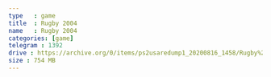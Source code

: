 ```yaml
---
type   : game
title  : Rugby 2004
name   : Rugby 2004
categories: [game]
telegram : 1392
drive : https://archive.org/0/items/ps2usaredump1_20200816_1458/Rugby%202004.7z
size : 754 MB
---
```



